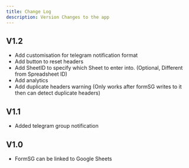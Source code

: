 ```yaml
---
title: Change Log
description: Version Changes to the app
---
```


## V1.2

- Add customisation for telegram notification format
- Add button to reset headers
- Add SheetID to specify which Sheet to enter into. (Optional, Different from Spreadsheet ID)
- Add analytics
- Add duplicate headers warning (Only works after formSG writes to it then can detect duplicate headers)

## V1.1

- Added telegram group notification

## V1.0

- FormSG can be linked to Google Sheets
